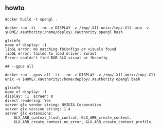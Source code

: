 ## howto
    
    docker build -t opengl .

    docker run -ti --rm -e DISPLAY -v /tmp/.X11-unix:/tmp/.X11-unix -v $HOME/.Xauthority:/home/deploy/.Xauthority opengl bash
    
    glxinfo
    name of display: :1
    libGL error: No matching fbConfigs or visuals found
    libGL error: failed to load driver: swrast
    Error: couldn't find RGB GLX visual or fbconfig    

    ## --gpus all

    docker run --gpus all -ti --rm -e DISPLAY -v /tmp/.X11-unix:/tmp/.X11-unix -v $HOME/.Xauthority:/home/deploy/.Xauthority opengl bash

    glxinfo
    name of display: :1
    display: :1  screen: 0
    direct rendering: Yes
    server glx vendor string: NVIDIA Corporation
    server glx version string: 1.4
    server glx extensions:
        GLX_ARB_context_flush_control, GLX_ARB_create_context, 
        GLX_ARB_create_context_no_error, GLX_ARB_create_context_profile,        